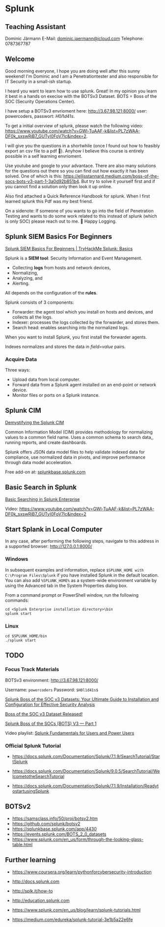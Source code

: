 # Splunk

## Teaching Assistant

Dominic Järmann
E-Mail: <dominic.jaermann@icloud.com>
Telephone: 0787367787

## Welcome

Good morning everyone, I hope you are doing well after this sunny weekend! I'm Dominic and I am a Penetrationtester and also responsible for IT Security in a small-ish startup.

I heard you want to learn how to use splunk. Great! In my opinion you learn it best in a hands on execise with the BOTSv3 Dataset. BOTS = Boss of the SOC (Security Operations Center).

I have setup a BOTSv3 envrioment here: <http://3.67.98.121:8000/> user: powercoders, passwort: $H0l1d41s$.

To get a initial overview of splunk, please watch the following video: <https://www.youtube.com/watch?v=GWl-TuAAF-k&list=PL7zWAA-DF0k_sxswRiB7_GUTyI0FoV7lc&index=2>.

I will give you the questions in a shortwhile (once I found out how to feasibly export an csv file to a pdf :slightly_smiling_face:). Anyhow I believe this course is entirely possible in a self learning envrioment.

Use youtube and google to your advantace. There are also many solutions for the questions out there so you can find out how exactly it has been solved. One of which is this: <https://ellisstannard.medium.com/boss-of-the-socs-bots-v3-part-1-3a0d92b851b4>. But try to solve it yourself first and if you cannot find a solution only then look it up online.

Also find attached a Quick Reference Handbook for splunk. When I first learned splunk this Pdf was my best friend.

On a sidenote: If someone of you wants to go into the field of Penetration Testing and wants to do some work related to this instead of splunk (which is only SOC) please reach out to me. :slightly_smiling_face: Happy Logging.

## Splunk SIEM Basics For Beginners

[Splunk SIEM Basics For Beginners | TryHackMe Splunk: Basics](https://www.youtube.com/watch?v=Wd0uHZL1L1U)

Splunk is a **SIEM tool**: Security Information and Event Management.

- Collecting **logs** from hosts and network devices,
- Normalizing,
- Analyzing, and
- Alerting.

All depends on the configuration of the **rules**.

Splunk consists of 3 components:

- Forwarder: the agent tool which you install on hosts and devices, and collects all the logs.
- Indexer: processes the logs collected by the forwarder, and stores them.
- Search head: enables searching into the normalized logs.

When you want to install Splunk, you first install the forwarder agents.

Indexes normalizes and stores the data in _field=value_ pairs.

### Acquire Data

Three ways:

- Upload data from local computer.
- Forward data from a Splunk agent installed on an end-point or network device.
- Monitor files or ports on a Splunk instance.

## Splunk CIM

[Demystifying the Splunk CIM](https://youtu.be/BR2uPHTAFSo)

Common Information Model (CIM) provides methodology for normalizing values to a common field name. Uses a common schema to search data,, running reports, and create dashboards.

Splunk offers JSON data model files to help validate indexed data for compliance, use normalized data in pivots, and improve performance through data model  acceleration.

Free add-on at: [splunkbase.splunk.com](splunkbase.splunk.com)

## Basic Search in Splunk

[Basic Searching in Splunk Enterprise](https://youtu.be/GWl-TuAAF-k)

Video: <https://www.youtube.com/watch?v=GWl-TuAAF-k&list=PL7zWAA-DF0k_sxswRiB7_GUTyI0FoV7lc&index=2>

## Start Splank in Local Computer

In any case, after performing the following steps, navigate to this address in a supported browser: <http://127.0.0.1:8000/>

### Windows

 In subsequent examples and information, replace `$SPLUNK_HOME with C:\Program Files\Splunk` if you have installed Splunk in the default location. You can also add `%SPLUNK_HOME%` as a system-wide environment variable by using the Advanced tab in the System Properties dialog box.

From a command prompt or PowerShell window, run the following commands:

    cd <Splunk Enterprise installation directory>\bin
    splunk start

### Linux

    cd $SPLUNK_HOME/bin
    ./splunk start

## TODO

### Focus Track Materials

 BOTSv3 environment: <http://3.67.98.121:8000/>

 Username: `powercoders`
 Password: `$H0l1d41s$`

[Splunk Boss of the SOC v3 Datasets: Your Ultimate Guide to Installation and Configuration for Effective Security Analysis](https://www.linkedin.com/pulse/splunk-boss-soc-v3-datasets-your-ultimate-guide-uday-subramanya-hs)

[Boss of the SOC v3 Dataset Released!](https://www.splunk.com/en_us/blog/security/botsv3-dataset-released.html)

 [Splunk Boss of the SOCs (BOTS) V3 — Part 1](https://ellisstannard.medium.com/boss-of-the-socs-bots-v3-part-1-3a0d92b851b4)

Video playlist: [Splunk Fundamentals for Users and Power Users](https://www.youtube.com/playlist?list=PL7zWAA-DF0k_sxswRiB7_GUTyI0FoV7lc)

### Official Splunk Tutorial

- <https://docs.splunk.com/Documentation/Splunk/7.1.9/SearchTutorial/StartSplunk>

- <https://docs.splunk.com/Documentation/Splunk/9.0.5/SearchTutorial/WelcometotheSearchTutorial>
- <https://docs.splunk.com/Documentation/Splunk/7.1.9/Installation/ReadytostartusingSplunk>

## BOTSv2

- <https://samsclass.info/50/proj/botsv2.htm>
- <https://github.com/splunk/botsv2>
- <https://splunkbase.splunk.com/app/4430>
- <https://events.splunk.com/BOTS_2_0_datasets>
- <https://www.splunk.com/en_us/form/through-the-looking-glass-table.html>

## Further learning

- <https://www.coursera.org/learn/pythonforcybersecurity-introduction>

- <http://docs.splunk.com>
- <http://splk.it/how-to>
- <http://education.splunk.com>
- <https://www.splunk.com/en_us/blog/learn/splunk-tutorials.html>
- <https://medium.com/edureka/splunk-tutorial-3e1b5a22e6fe>
